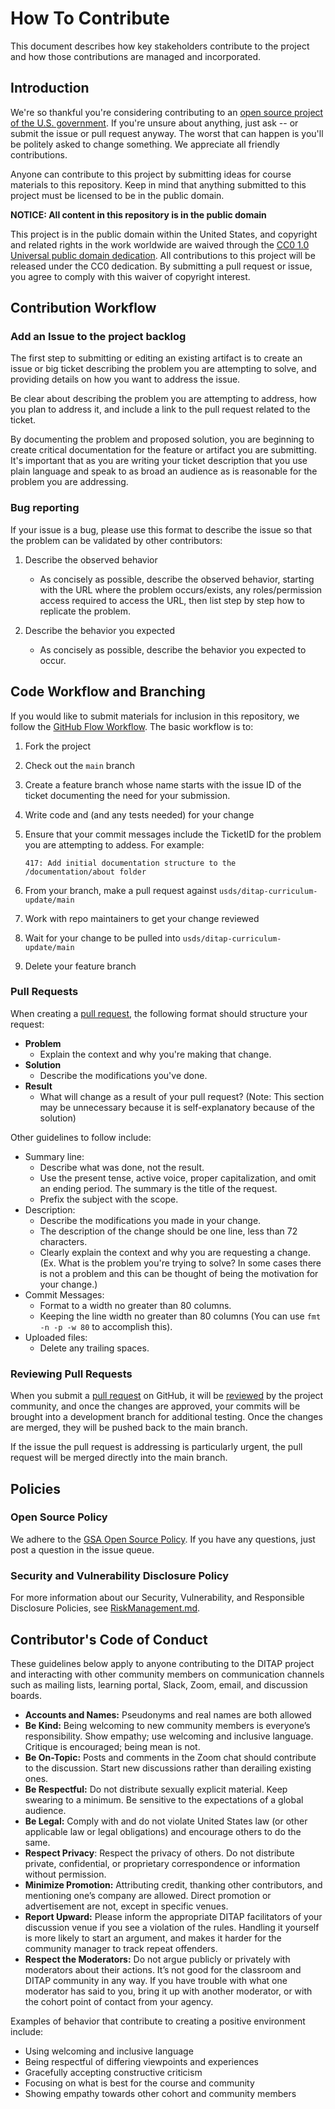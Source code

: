 # How To Contribute

This document describes how key stakeholders contribute to the project and how those contributions are managed and incorporated.


## Introduction

We're so thankful you're considering contributing to an [open source project of
the U.S. government](https://code.gov/). If you're unsure about anything, just ask -- or submit the issue or pull request anyway. The worst that can happen is you'll be politely asked to change something. We appreciate all friendly
contributions.

Anyone can contribute to this project by submitting ideas for course materials to this repository. Keep in mind that anything submitted to this project must be licensed to be in the public domain.

**NOTICE: All content in this repository is in the public domain**

This project is in the public domain within the United States, and copyright and related rights in the work worldwide are waived through the [CC0 1.0 Universal public domain dedication](https://creativecommons.org/publicdomain/zero/1.0/). All contributions to this project will be released under the CC0 dedication. By submitting a pull request or issue, you agree to comply with this waiver of copyright interest.


## Contribution Workflow

### Add an Issue to the project backlog

The first step to submitting or editing an existing artifact is to create an issue or big ticket describing the problem you are  attempting to solve, and providing details on how you want to address the issue. 

Be clear about describing the problem you are attempting to address, how you plan to address it, and include a link to the pull request related to the ticket.  

By documenting the problem and proposed solution, you are beginning to create critical documentation for the feature or artifact you are submitting. It's important that as  you are writing your ticket description that you use plain language and speak to as broad an audience as is reasonable for the problem you are addressing.


### Bug reporting

If your issue is a bug, please use this format to describe the issue so that the problem can be validated by other contributors:

1. Describe the observed behavior
   - As concisely as possible, describe the observed behavior, starting with the URL where the problem occurs/exists, any roles/permission access required to access the URL, then list step by step how to replicate the problem.

2. Describe the behavior you expected
   - As concisely as possible, describe the behavior you expected to occur.


## Code Workflow and Branching

If  you would like to submit materials for inclusion in this repository, we follow the [GitHub Flow Workflow](https://guides.github.com/introduction/flow/). The basic workflow is to:

1. Fork the project
2. Check out the `main` branch
3. Create a feature branch whose name starts with the issue ID of the ticket documenting the need for your submission.
4. Write code and (and any tests needed) for your change
5. Ensure that your commit messages include the TicketID for the problem you are attempting to addess. For example: 

   ```
   417: Add initial documentation structure to the /documentation/about folder
   ```
6. From your branch, make a pull request against `usds/ditap-curriculum-update/main`
7. Work with repo maintainers to get your change reviewed
8. Wait for your change to be pulled into ``usds/ditap-curriculum-update/main``
9. Delete your feature branch



### Pull Requests

When creating a [pull request](https://docs.github.com/en/pull-requests/collaborating-with-pull-requests/proposing-changes-to-your-work-with-pull-requests/creating-a-pull-request), the following format should structure your request:

- **Problem**
   - Explain the context and why you're making that change.
- **Solution**
   - Describe the modifications you've done.
- **Result**
   - What will change as a result of your pull request? (Note: This section may be unnecessary because it is self-explanatory because of the solution)
 
Other guidelines to follow include:

- Summary line:
   - Describe what was done, not the result.
   - Use the present tense, active voice, proper capitalization, and omit an ending period. The summary is the title of the request.
   - Prefix the subject with the scope.
- Description:
   - Describe the modifications you made in your change.
   - The description of the change should be one line, less than 72 characters.
   - Clearly explain the context and why you are requesting a change. (Ex. What is the problem you're trying to solve? In some cases there is not a problem and this can be thought of being the motivation for your change.)
- Commit Messages:
   - Format to a width no greater than 80 columns.
   - Keeping the line width no greater than 80 columns (You can use `fmt -n -p -w 80` to accomplish this).
- Uploaded files: 
   - Delete any trailing spaces.

  
### Reviewing Pull Requests

When you submit a [pull request](https://docs.github.com/en/pull-requests/collaborating-with-pull-requests/proposing-changes-to-your-work-with-pull-requests/creating-a-pull-request) on GitHub, it will be [reviewed](https://docs.github.com/en/pull-requests/collaborating-with-pull-requests/reviewing-changes-in-pull-requests/about-pull-request-reviews) by the project
community, and once the changes are approved, your commits will be brought into
a development branch for additional testing. Once the changes are merged, they will
be pushed back to the main branch.

If the issue the pull request is addressing is particularly urgent, the pull request
will be merged directly into the main branch. 



## Policies

### Open Source Policy

We adhere to the [GSA Open Source Policy](https://open.gsa.gov/oss-policy/). If you have any questions, just post a question in the issue queue.



### Security and Vulnerability Disclosure Policy

For more information about our Security, Vulnerability, and Responsible Disclosure Policies, see [RiskManagement.md](RiskManagement.md).



## Contributor's Code of Conduct

These guidelines below apply to anyone contributing to the DITAP project and interacting with other community members on communication channels such as mailing lists, learning portal, Slack, Zoom, email, and discussion boards.

- **Accounts and Names:** Pseudonyms and real names are both allowed
- **Be Kind:** Being welcoming to new community members is everyone’s responsibility. Show empathy; use welcoming and inclusive language. Critique is encouraged; being mean is not.
- **Be On-Topic:** Posts and comments in the Zoom chat should contribute to the discussion. Start new discussions rather than derailing existing ones.
- **Be Respectful:** Do not distribute sexually explicit material. Keep swearing to a minimum. Be sensitive to the expectations of a global audience.
- **Be Legal:** Comply with and do not violate United States law (or other applicable law or legal obligations) and encourage others to do the same.
- **Respect Privacy**: Respect the privacy of others. Do not distribute private, confidential, or proprietary correspondence or information without permission.
- **Minimize Promotion:** Attributing credit, thanking other contributors, and mentioning one’s company are allowed. Direct promotion or advertisement are not, except in specific venues.
- **Report Upward:** Please inform the appropriate DITAP facilitators of your discussion venue if you see a violation of the rules. Handling it yourself is more likely to start an argument, and makes it harder for the community manager to track repeat offenders.
- **Respect the Moderators:** Do not argue publicly or privately with moderators about their actions. It’s not good for the classroom and DITAP community in any way. If you have trouble with what one moderator has said to you, bring it up with another moderator, or with the cohort point of contact from your agency. 

Examples of behavior that contribute to creating a positive environment include:

- Using welcoming and inclusive language
- Being respectful of differing viewpoints and experiences
- Gracefully accepting constructive criticism
- Focusing on what is best for the course and community 
- Showing empathy towards other cohort and community members
